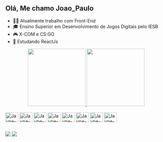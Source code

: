 ## Olá, Me chamo Joao_Paulo

- 🐱‍👤 Atualmente trabalho com Front-End
- 🎓 Ensino Superior em Desenvolvimento de Jogos Digitais pelo IESB 
- 🎮 X-COM e CS:GO
- 🎒 Estudando ReactJs

<div align="center">
  <a href="https://github.com/jaype10">
  <img height="180em" src="https://github-readme-stats.vercel.app/api?username=jaype10&show_icons=true&theme=dark&include_all_commits=true&count_private=true"/>
  <img height="180em" src="https://github-readme-stats.vercel.app/api/top-langs/?username=jaype10&layout=compact&langs_count=7&theme=dark"/>
</div>

<div style="display: inline-block"><br>
  <img align="center" alt="Jaype-csharp" height="30" width="40" src="https://cdn.jsdelivr.net/gh/devicons/devicon/icons/csharp/csharp-original.svg" />
  <img align="center" alt="Jaype-HTML" height="30" width="40" src="https://cdn.jsdelivr.net/gh/devicons/devicon/icons/html5/html5-original.svg" />
  <img align="center" alt="Jaype-CSS" height="30" width="40" src="https://cdn.jsdelivr.net/gh/devicons/devicon/icons/css3/css3-original.svg" />
  <img align="center" alt="Jaype-JS" height="30" width="40" src="https://cdn.jsdelivr.net/gh/devicons/devicon/icons/javascript/javascript-original.svg" />
  <img align="center" alt="Jaype-Git" height="30" width="40" src="https://cdn.jsdelivr.net/gh/devicons/devicon/icons/git/git-original.svg" />
  <img align="center" alt="Jaype-Sass" height="30" width="40" src="https://cdn.jsdelivr.net/gh/devicons/devicon/icons/sass/sass-original.svg" />  
  <img align="center" alt="Jaype-Less" height="30" width="40" src="https://cdn.jsdelivr.net/gh/devicons/devicon/icons/less/less-plain-wordmark.svg" />
  <img align="center" alt="Jaype-Wordpress" height="30" width="40" src="https://cdn.jsdelivr.net/gh/devicons/devicon/icons/wordpress/wordpress-original.svg" />
 </div>
  
  ##
  
<div>
  
  <a href="https://www.facebook.com/joaopaulo.mendes.5249" target="_blank"><img src="https://img.shields.io/badge/Facebook-1877F2?style=for-the-badge&logo=facebook&logoColor=white" target="_blank"></a>
  <a href="https://www.linkedin.com/in/jo%C3%A3o-paulo-mendes-05501215b/" target="_blank"><img src="https://img.shields.io/badge/LinkedIn-0077B5?style=for-the-badge&logo=linkedin&logoColor=white" target="_blank"></a>
  
</div>
